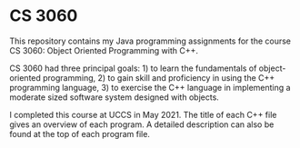 # CS 3060

This repository contains my Java programming assignments for the course CS 3060: Object Oriented Programming with C++.

CS 3060 had three principal goals: 1) to learn the fundamentals of object-oriented programming, 2) to gain skill and proficiency in using the C++ programming language, 3) to exercise the C++ language in implementing a moderate sized software system designed with objects.

I completed this course at UCCS in May 2021. The title of each C++ file gives an overview of each program. A detailed description can also be found at the top of each program file.
